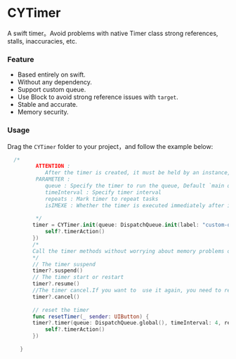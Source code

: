# CYTimer
A swift timer。Avoid problems with native Timer class strong references, stalls, inaccuracies, etc.

### Feature
* Based entirely on swift.
* Without any dependency.
* Support custom queue.
* Use Block to avoid strong reference issues with `target`.
* Stable and accurate.
* Memory security.

### Usage
Drag the `CYTimer` folder to your project，and follow the example below:

```SWIFT
  /*
         ATTENTION :
            After the timer is created, it must be held by an instance, otherwise it will be destroyed immediately
         PARAMETER :
            queue : Specify the timer to run the queue, Default `main queue`
            timeInterval : Specify timer interval
            repeats : Mark timer to repeat tasks
            isIMEXE : Whether the timer is executed immediately after it is created。This parameter is only valid for reaped timer. Default `false`
         
         */
        timer = CYTimer.init(queue: DispatchQueue.init(label: "custom-queue"), timeInterval: 2, repeats: true, isIMEXE: true, block: {[weak self]  (timer) in
            self?.timerAction()
        })
        /* 
        Call the timer methods without worrying about memory problems or crashes
        */
        // The timer suspend
        timer?.suspend()
        // The timer start or restart
        timer?.resume()
        //The timer cancel.If you want to  use it again, you need to reset the timer
        timer?.cancel()
        
        // reset the timer
        func resetTimer(_ sender: UIButton) {
        timer?.timer(queue: DispatchQueue.global(), timeInterval: 4, repeats: true, block: { [weak self](_) in
            self?.timerAction()
        })
        
    }

```

